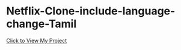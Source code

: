# Netflix-Clone-include-language-change-Tamil
[Click to View My Project](https://thunder-thaslim.github.io/Thunderflix/)
